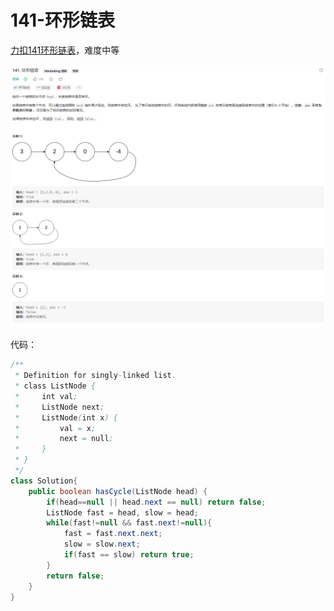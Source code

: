 # 141-环形链表

[力扣141环形链表](https://leetcode.cn/problems/linked-list-cycle/description/)，难度中等

![image-20230816160608769](https://raw.githubusercontent.com/lqyspace/mypic/master/PicBed/202308161606095.png)

代码：

```java
/**
 * Definition for singly-linked list.
 * class ListNode {
 *     int val;
 *     ListNode next;
 *     ListNode(int x) {
 *         val = x;
 *         next = null;
 *     }
 * }
 */
class Solution{
    public boolean hasCycle(ListNode head) {
        if(head==null || head.next == null) return false;
        ListNode fast = head, slow = head;
        while(fast!=null && fast.next!=null){
            fast = fast.next.next;
            slow = slow.next;
            if(fast == slow) return true;
        }
        return false;
    }
}
```

